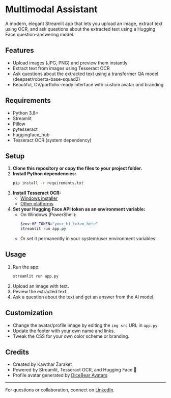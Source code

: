 # Multimodal Assistant

A modern, elegant Streamlit app that lets you upload an image, extract text using OCR, and ask questions about the extracted text using a Hugging Face question-answering model.

## Features
- Upload images (JPG, PNG) and preview them instantly
- Extract text from images using Tesseract OCR
- Ask questions about the extracted text using a transformer QA model (deepset/roberta-base-squad2)
- Beautiful, CV/portfolio-ready interface with custom avatar and branding

## Requirements
- Python 3.8+
- Streamlit
- Pillow
- pytesseract
- huggingface_hub
- Tesseract OCR (system dependency)

## Setup
1. **Clone this repository or copy the files to your project folder.**
2. **Install Python dependencies:**
   ```bash
   pip install -r requirements.txt
   ```
3. **Install Tesseract OCR:**
   - [Windows installer](https://github.com/UB-Mannheim/tesseract/wiki)
   - [Other platforms](https://tesseract-ocr.github.io/tessdoc/Installation.html)
4. **Set your Hugging Face API token as an environment variable:**
   - On Windows (PowerShell):
     ```powershell
     $env:HF_TOKEN="your_hf_token_here"
     streamlit run app.py
     ```
   - Or set it permanently in your system/user environment variables.

## Usage
1. Run the app:
   ```bash
   streamlit run app.py
   ```
2. Upload an image with text.
3. Review the extracted text.
4. Ask a question about the text and get an answer from the AI model.

## Customization
- Change the avatar/profile image by editing the `img src` URL in `app.py`.
- Update the footer with your own name and links.
- Tweak the CSS for your own color scheme or branding.

## Credits
- Created by Kawthar Zaraket
- Powered by Streamlit, Tesseract OCR, and Hugging Face 🤗
- Profile avatar generated by [DiceBear Avatars](https://dicebear.com/)

---

For questions or collaboration, connect on [LinkedIn](https://www.linkedin.com/in/kawthar-zaraket/).
